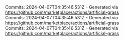 Commits: 2024-04-07T04:35:46.531Z - Generated via https://github.com/marketplace/actions/artificial-grass
<br>
Commits: 2024-04-07T04:35:46.531Z - Generated via https://github.com/marketplace/actions/artificial-grass
<br>
Commits: 2024-04-07T04:35:46.531Z - Generated via https://github.com/marketplace/actions/artificial-grass
<br>
